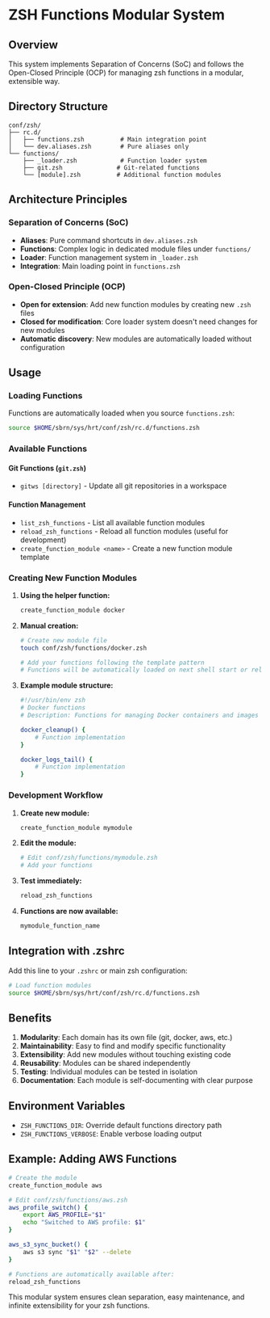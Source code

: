 # ZSH Functions Modular System

## Overview
This system implements Separation of Concerns (SoC) and follows the Open-Closed Principle (OCP) for managing zsh functions in a modular, extensible way.

## Directory Structure
```
conf/zsh/
├── rc.d/
│   ├── functions.zsh          # Main integration point
│   └── dev.aliases.zsh        # Pure aliases only
└── functions/
    ├── _loader.zsh            # Function loader system
    ├── git.zsh               # Git-related functions
    └── [module].zsh          # Additional function modules
```

## Architecture Principles

### Separation of Concerns (SoC)
- **Aliases**: Pure command shortcuts in `dev.aliases.zsh`
- **Functions**: Complex logic in dedicated module files under `functions/`
- **Loader**: Function management system in `_loader.zsh`
- **Integration**: Main loading point in `functions.zsh`

### Open-Closed Principle (OCP)
- **Open for extension**: Add new function modules by creating new `.zsh` files
- **Closed for modification**: Core loader system doesn't need changes for new modules
- **Automatic discovery**: New modules are automatically loaded without configuration

## Usage

### Loading Functions
Functions are automatically loaded when you source `functions.zsh`:
```bash
source $HOME/sbrn/sys/hrt/conf/zsh/rc.d/functions.zsh
```

### Available Functions

#### Git Functions (`git.zsh`)
- `gitws [directory]` - Update all git repositories in a workspace

#### Function Management
- `list_zsh_functions` - List all available function modules
- `reload_zsh_functions` - Reload all function modules (useful for development)
- `create_function_module <name>` - Create a new function module template

### Creating New Function Modules

1. **Using the helper function:**
   ```bash
   create_function_module docker
   ```

2. **Manual creation:**
   ```bash
   # Create new module file
   touch conf/zsh/functions/docker.zsh
   
   # Add your functions following the template pattern
   # Functions will be automatically loaded on next shell start or reload
   ```

3. **Example module structure:**
   ```bash
   #!/usr/bin/env zsh
   # Docker functions  
   # Description: Functions for managing Docker containers and images

   docker_cleanup() {
       # Function implementation
   }
   
   docker_logs_tail() {
       # Function implementation  
   }
   ```

### Development Workflow

1. **Create new module:**
   ```bash
   create_function_module mymodule
   ```

2. **Edit the module:**
   ```bash
   # Edit conf/zsh/functions/mymodule.zsh
   # Add your functions
   ```

3. **Test immediately:**
   ```bash
   reload_zsh_functions
   ```

4. **Functions are now available:**
   ```bash
   mymodule_function_name
   ```

## Integration with .zshrc

Add this line to your `.zshrc` or main zsh configuration:
```bash
# Load function modules
source $HOME/sbrn/sys/hrt/conf/zsh/rc.d/functions.zsh
```

## Benefits

1. **Modularity**: Each domain has its own file (git, docker, aws, etc.)
2. **Maintainability**: Easy to find and modify specific functionality
3. **Extensibility**: Add new modules without touching existing code
4. **Reusability**: Modules can be shared independently
5. **Testing**: Individual modules can be tested in isolation
6. **Documentation**: Each module is self-documenting with clear purpose

## Environment Variables

- `ZSH_FUNCTIONS_DIR`: Override default functions directory path
- `ZSH_FUNCTIONS_VERBOSE`: Enable verbose loading output

## Example: Adding AWS Functions

```bash
# Create the module
create_function_module aws

# Edit conf/zsh/functions/aws.zsh
aws_profile_switch() {
    export AWS_PROFILE="$1"
    echo "Switched to AWS profile: $1"
}

aws_s3_sync_bucket() {
    aws s3 sync "$1" "$2" --delete
}

# Functions are automatically available after:
reload_zsh_functions
```

This modular system ensures clean separation, easy maintenance, and infinite extensibility for your zsh functions.